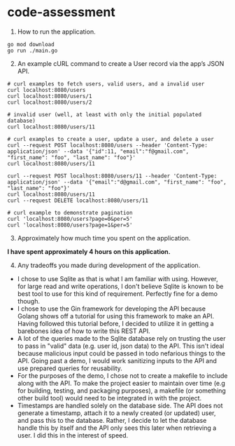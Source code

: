 # code-assessment

1. How to run the application.

```shell
go mod download
go run ./main.go
```

2. An example cURL command to create a User record via the app’s JSON API.

```shell
# curl examples to fetch users, valid users, and a invalid user
curl localhost:8080/users
curl localhost:8080/users/1
curl localhost:8080/users/2

# invalid user (well, at least with only the initial populated database)
curl localhost:8080/users/11

# curl examples to create a user, update a user, and delete a user
curl --request POST localhost:8080/users --header 'Content-Type: application/json' --data '{"id":11, "email":"f@gmail.com", "first_name": "foo", "last_name": "foo"}'
curl localhost:8080/users/11

curl --request POST localhost:8080/users/11 --header 'Content-Type: application/json' --data '{"email":"d@gmail.com", "first_name": "foo", "last_name": "foo"}'
curl localhost:8080/users/11
curl --request DELETE localhost:8080/users/11

# curl example to demonstrate pagination
curl 'localhost:8080/users?page=0&per=5'
curl 'localhost:8080/users?page=1&per=5'
```

3. Approximately how much time you spent on the application.

**I have spent approximately 4 hours on this application.**

4. Any tradeoffs you made during development of the application.

* I chose to use Sqlite as that is what I am familiar with using. However, for large read and write operations, I don't believe Sqlite is known to be best tool to use for this kind of requirement. Perfectly fine for a demo though.
* I chose to use the Gin framework for developing the API because Golang shows off a tutorial for using this framework to make an API. Having followed this tutorial before, I decided to utilize it in getting a barebones idea of how to write this REST API.
* A lot of the queries made to the Sqlite database rely on trusting the user to pass in "valid" data (e.g. user id, json data) to the API. This isn't ideal because malicious input could be passed in todo nefarious things to the API. Going past a demo, I would work sanitizing inputs to the API and use prepared queries for reusability.
* For the purposes of the demo, I chose not to create a makefile to include along with the API. To make the project easier to maintain over time (e.g for building, testing, and packaging purposes), a makefile (or something other build tool) would need to be integrated in with the project.
* Timestamps are handled solely on the database side. The API does not generate a timestamp, attach it to a newly created (or updated) user, and pass this to the database. Rather, I decide to let the database handle this by itself and the API only sees this later when retrieving a user. I did this in the interest of speed.
